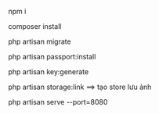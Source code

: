 npm i

composer install

php artisan migrate

php artisan passport:install

php artisan key:generate

php artisan storage:link ==> tạo store lưu ảnh

php artisan serve --port=8080
